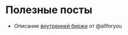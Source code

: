 # Полезные посты

* Описание [внутренней биржи](https://golos.id/ru--golos/@allforyou/torguem-na-vnutrennei-birzhe-golosa) от @allforyou

